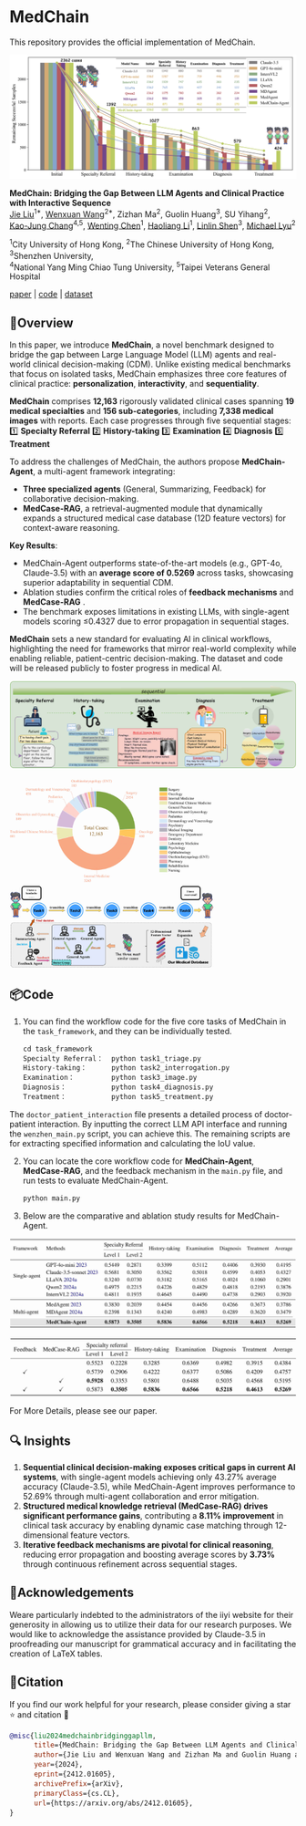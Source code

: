 # MedChain

This repository provides the official implementation of MedChain.

<img src="assets/teaser_fig.png">

<b>MedChain: Bridging the Gap Between LLM Agents and Clinical Practice with Interactive Sequence</b> <br/>
[Jie Liu](https://scholar.google.com/citations?hl=zh-CN&user=k05bkIEAAAAJ)<sup>1*</sup>, [Wenxuan Wang](https://scholar.google.com/citations?user=4v5x0bUAAAAJ&hl=en)<sup>2*</sup>, Zizhan Ma<sup>2</sup>, Guolin Huang<sup>3</sup>, SU Yihang<sup>2</sup>, <br/> [Kao-Jung Chang](https://scholar.google.com/citations?user=ywIXJmEAAAAJ&hl=zh-TW)<sup>4,5</sup>, [Wenting Chen](https://scholar.google.com/citations?user=3dtKW_8AAAAJ&hl=zh-CN)<sup>1</sup>, [Haoliang Li](https://scholar.google.com/citations?user=1xioat8AAAAJ&hl=zh-CN)<sup>1</sup>, [Linlin Shen](https://scholar.google.com.hk/citations?user=AZ_y9HgAAAAJ&hl=zh-CN)<sup>3</sup>, [Michael Lyu](https://scholar.google.com/citations?user=uQnBgK0AAAAJ&hl=en)<sup>2</sup>

<sup>1</sup>City University of Hong Kong, <sup>2</sup>The Chinese University of Hong Kong, <sup>3</sup>Shenzhen University, <br/>  <sup>4</sup>National Yang Ming Chiao Tung University, <sup>5</sup>Taipei Veterans General Hospital


[paper](https://arxiv.org/abs/2412.01605) | [code](https://github.com/ljwztc/MedChain) | [dataset](https://huggingface.co/datasets/ljwztc/MedChain)

## 🚀Overview

In this paper, we introduce **MedChain**, a novel benchmark designed to bridge the gap between Large Language Model (LLM) agents and real-world clinical decision-making (CDM).  Unlike existing medical benchmarks that focus on isolated tasks, MedChain emphasizes three core features of clinical practice: **personalization**, **interactivity**, and **sequentiality**.

**MedChain** comprises **12,163** rigorously validated clinical cases spanning **19 medical specialties** and **156 sub-categories**, including **7,338 medical images** with reports.  Each case progresses through five sequential stages:
1️⃣ **Specialty Referral**
2️⃣ **History-taking**
3️⃣ **Examination**
4️⃣ **Diagnosis**
5️⃣ **Treatment**

To address the challenges of MedChain, the authors propose **MedChain-Agent**, a multi-agent framework integrating:
- **Three specialized agents** (General, Summarizing, Feedback) for collaborative decision-making.
- **MedCase-RAG**, a retrieval-augmented module that dynamically expands a structured medical case database (12D feature vectors) for context-aware reasoning.

**Key Results**:

- MedChain-Agent outperforms state-of-the-art models (e.g., GPT-4o, Claude-3.5) with an **average score of 0.5269** across tasks, showcasing superior adaptability in sequential CDM.
- Ablation studies confirm the critical roles of **feedback mechanisms** and **MedCase-RAG** .
- The benchmark exposes limitations in existing LLMs, with single-agent models scoring ≤0.4327 due to error propagation in sequential stages.

**MedChain** sets a new standard for evaluating AI in clinical workflows, highlighting the need for frameworks that mirror real-world complexity while enabling reliable, patient-centric decision-making.  The dataset and code will be released publicly to foster progress in medical AI.

![overview](assets/figure1-1.jpg)

<img src="assets/figure1-2.jpg" alt="overview" style="zoom:35%;" />

<img src="assets/figure1-3.jpg" alt="overview" style="zoom:35%;" />

## 📦Code

1. You can find the workflow code for the five core tasks of MedChain in the `task_framework`, and they can be individually tested.   

   ```python
   cd task_framework
   Specialty Referral：  python task1_triage.py
   History-taking：      python task2_interrogation.py
   Examination：         python task3_image.py
   Diagnosis：           python task4_diagnosis.py
   Treatment：           python task5_treatment.py
   ```
The `doctor_patient_interaction` file presents a detailed process of doctor-patient interaction. By inputting the correct LLM API interface and running the `wenzhen_main.py` script, you can achieve this. The remaining scripts are for extracting specified information and calculating the IoU value.

2. You can locate the core workflow code for **MedChain-Agent**, **MedCase-RAG**, and the feedback mechanism in the `main.py` file, and run tests to evaluate MedChain-Agent.

   ```python
   python main.py
   ```

3. Below are the comparative and ablation study results for MedChain-Agent.

![comparison](assets/exp1.jpg)

![comparison](assets/exp2.jpg)

For More Details, please see our paper.

## 🔍 Insights
1. **Sequential clinical decision-making exposes critical gaps in current AI systems**, with single-agent models achieving only 43.27% average accuracy (Claude-3.5), while MedChain-Agent improves performance to 52.69% through multi-agent collaboration and error mitigation.  
2. **Structured medical knowledge retrieval (MedCase-RAG) drives significant performance gains**, contributing a **8.11% improvement** in clinical task accuracy by enabling dynamic case matching through 12-dimensional feature vectors.  
3. **Iterative feedback mechanisms are pivotal for clinical reasoning**, reducing error propagation and boosting average scores by **3.73%** through continuous refinement across sequential stages.  

## 🎈Acknowledgements
Weare particularly indebted to the administrators of the iiyi website for their generosity in allowing us to utilize their data for our research purposes. We would like to acknowledge the assistance provided by Claude-3.5 in proofreading our manuscript for grammatical accuracy and in facilitating the creation of LaTeX tables.
## 📜Citation
If you find our work helpful for your research, please consider giving a star ⭐ and citation 📝
```bibtex
@misc{liu2024medchainbridginggapllm,
      title={MedChain: Bridging the Gap Between LLM Agents and Clinical Practice with Interactive Sequence}, 
      author={Jie Liu and Wenxuan Wang and Zizhan Ma and Guolin Huang and Yihang SU and Kao-Jung Chang and Wenting Chen and Haoliang Li and Linlin Shen and Michael Lyu},
      year={2024},
      eprint={2412.01605},
      archivePrefix={arXiv},
      primaryClass={cs.CL},
      url={https://arxiv.org/abs/2412.01605}, 
}
```
